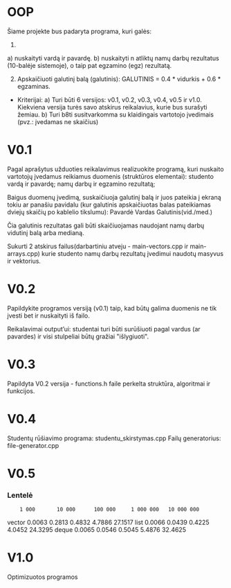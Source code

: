 # OOP
Šiame projekte bus padaryta programa, kuri galės:

1. 
a) nuskaityti vardą ir pavardę.
b) nuskaityti n atliktų namų darbų rezultatus (10-balėje sistemoje), o taip pat egzamino (egz) rezultatą.

2. Apskaičiuoti galutinį balą (galutinis):
GALUTINIS = 0.4 * vidurkis + 0.6 * egzaminas.

- Kriterijai:
a) Turi būti 6 versijos: v0.1, v0.2, v0.3, v0.4, v0.5 ir v1.0. Kiekviena versija turės savo atskirus reikalavius, kurie bus surašyti žemiau.
b) Turi b8ti susitvarkomma su klaidingais vartotojo įvedimais (pvz.: įvedamas ne skaičius)



# V0.1
Pagal aprašytus užduoties reikalavimus realizuokite programą, kuri nuskaito vartotojų įvedamus reikiamus duomenis (struktūros elementai):
    studento vardą ir pavardę;
    namų darbų ir egzamino rezultatą;

Baigus duomenų įvedimą, suskaičiuoja galutinį balą ir juos pateikia į ekraną tokiu ar panašiu pavidalu (kur galutinis apskaičiuotas balas pateikiamas dviejų skaičių po kablelio tikslumu):
Pavardė     Vardas      Galutinis(vid./med.)

Čia galutinis rezultatas gali būti skaičiuojamas naudojant namų darbų vidutinį balą arba medianą.

Sukurti 2 atskirus failus(darbartiniu atveju - main-vectors.cpp ir main-arrays.cpp) kurie studento namų darbų rezultatų įvedimui naudotų masyvus ir vektorius.

# V0.2
Papildykite programos versiją (v0.1) taip, kad būtų galima duomenis ne tik įvesti bet ir nuskaityti iš failo.

Reikalavimai output’ui: studentai turi būti surūšiuoti pagal vardus (ar pavardes) ir visi stulpeliai būtų gražiai "išlygiuoti".

# V0.3 
Papildyta V0.2 versija - functions.h faile perkelta struktūra, algoritmai ir funkcijos.

# V0.4
Studentų rūšiavimo programa: studentu_skirstymas.cpp
Failų generatorius: file-generator.cpp

# V0.5

### Lentelė
        1 000	    10 000 	    100 000     1 000 000 	10 000 000 
vector	0.0063	    0.2813	    0.4832	    4.7886	    27.1517
list	0.0066	    0.0439	    0.4225	    4.0452	    24.3295
deque	0.0065	    0.0546	    0.5045	    5.4876	    32.4625

# V1.0
Optimizuotos programos
